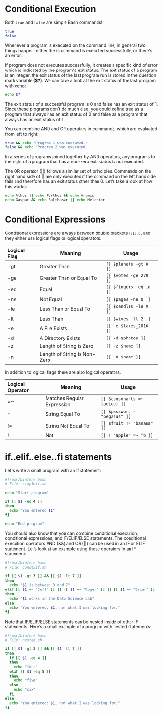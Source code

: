 # Conditional Execution
Both `true` and `false` are simple Bash commands!

```bash
true
false
```
Whenever a program is executed on the command line, in general two things
happen: either the is command is executed successfully, or there's an error.

If program does not executes successfully, it creates a specific kind of error
which is indicated by the program's exit status. The exit status of a program is
an integer, the exit status of the last program run is stored in the question
mark variable **($?)**. We can take a look at the exit status of the last program
with echo:

```bash
echo $?
```
The exit status of a successful program is 0 and false has an exit status of 1.
Since these programs don’t do much else, you could define true as a program
that always has an exit status of 0 and false as a program that always has an
exit status of 1.

You can combine AND and OR operators in commands, which are evaluated from left
to right:

```bash
true && echo "Program 1 was executed."
false && echo "Program 2 was executed.
```
In a series of programs joined together by AND operators, any programs to the
right of a program that has a non-zero exit status is not executed.

The OR operator (||) follows a similar set of principles. Commands on the right
hand side of || are only executed if the command on the left hand side fails and
therefore has an exit status other than 0. Let’s take a look at how this works:

```bash
echo Athos || echo Porthos && echo Aramis
echo Gaspar && echo Balthasar || echo Melchior
```

# Conditional Expressions

Conditional expressions are always between double brackets (`[[]]`), and they
either use logical flags or logical operators.

| Logical Flag | Meaning  | Usage |
| :----------- | ------- | ----- |
| -gt | Greater Than | `[[ $planets -gt 8 ]]` |
| -ge | Greater Than or Equal To | `[[ $votes -ge 270 ]]` |
| -eq | Equal | `[[ $fingers -eq 10 ]]` |
| -ne | Not Equal | `[[ $pages -ne 0 ]]` |
| -le | Less Than or Equal To | `[[ $candles -le 9 ]]` |
| -lt | Less Than | `[[ $wives -lt 2 ]]` |
| -e | A File Exists | `[[ -e $taxes_2016 ]]` |
| -d | A Directory Exists | `[[ -d $photos ]]` |
| -z | Length of String is Zero | `[[ -z $name ]]` |
| -n | Length of String is Non-Zero | `[[ -n $name ]]` |

In addition to logical flags there are also logical operators.

| Logical Operator | Meaning | Usage |
| :--------------- | ------- | ---- |
| =~ | Matches Regular Expression | `[[ $consonants =~ [aeiou] ]]` |
| = | String Equal To | `[[ $password = "pegasus" ]]` |
| != | String Not Equal To | `[[ $fruit != "banana" ]]` |
| ! | Not | `[[ ! "apple" =~ ^b ]]` |


# if..elif..else..fi statements

Let's write a small program with an if statement:

```bash
#!/usr/bin/env bash
# File: simpleif.sh

echo "Start program"

if [[ $1 -eq 4 ]]
then
  echo "You entered $1"
fi

echo "End program"
```
You should also know that you can combine conditional execution,
conditional expressions, and IF/ELIF/ELSE statements. The conditional
execution operators AND (&&) and OR (||) can be used in an IF or ELIF statement.
Let’s look at an example using these operators in an IF statement:

```bash
#!/usr/bin/env bash
# File: condexif.sh

if [[ $1 -gt 3 ]] && [[ $1 -lt 7 ]]
then
  echo "$1 is between 3 and 7"
elif [[ $1 =~ "Jeff" ]] || [[ $1 =~ "Roger" ]] || [[ $1 =~ "Brian" ]]
then
  echo "$1 works in the Data Science Lab"
else
  echo "You entered: $1, not what I was looking for."
fi
```
Note that IF/ELIF/ELSE statements can be nested inside of other IF statements.
Here’s a small example of a program with nested statements:

```bash
#!/usr/bin/env bash
# File: nested.sh

if [[ $1 -gt 3 ]] && [[ $1 -lt 7 ]]
then
  if [[ $1 -eq 4 ]]
  then
    echo "four"
  elif [[ $1 -eq 5 ]]
  then
    echo "five"
  else
    echo "six"
  fi
else
  echo "You entered: $1, not what I was looking for."
fi
```
